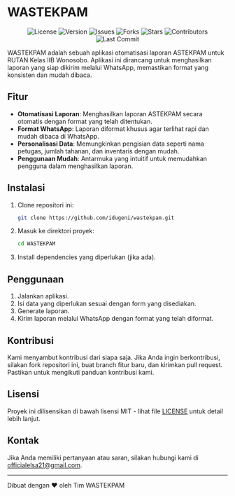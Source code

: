 # WASTEKPAM

<div align="center">

![License](https://img.shields.io/github/license/idugeni/wastekpam)
![Version](https://img.shields.io/github/v/release/idugeni/wastekpam)
![Issues](https://img.shields.io/github/issues/idugeni/wastekpam)
![Forks](https://img.shields.io/github/forks/idugeni/wastekpam)
![Stars](https://img.shields.io/github/stars/idugeni/wastekpam)
![Contributors](https://img.shields.io/github/contributors/idugeni/wastekpam)
![Last Commit](https://img.shields.io/github/last-commit/idugeni/wastekpam)

</div>

WASTEKPAM adalah sebuah aplikasi otomatisasi laporan ASTEKPAM untuk RUTAN Kelas IIB Wonosobo. Aplikasi ini dirancang untuk menghasilkan laporan yang siap dikirim melalui WhatsApp, memastikan format yang konsisten dan mudah dibaca.

## Fitur

- **Otomatisasi Laporan**: Menghasilkan laporan ASTEKPAM secara otomatis dengan format yang telah ditentukan.
- **Format WhatsApp**: Laporan diformat khusus agar terlihat rapi dan mudah dibaca di WhatsApp.
- **Personalisasi Data**: Memungkinkan pengisian data seperti nama petugas, jumlah tahanan, dan inventaris dengan mudah.
- **Penggunaan Mudah**: Antarmuka yang intuitif untuk memudahkan pengguna dalam menghasilkan laporan.

## Instalasi

1. Clone repositori ini:

    ```bash
    git clone https://github.com/idugeni/wastekpam.git
    ```

2. Masuk ke direktori proyek:

    ```bash
    cd WASTEKPAM
    ```

3. Install dependencies yang diperlukan (jika ada).

## Penggunaan

1. Jalankan aplikasi.
2. Isi data yang diperlukan sesuai dengan form yang disediakan.
3. Generate laporan.
4. Kirim laporan melalui WhatsApp dengan format yang telah diformat.

## Kontribusi

Kami menyambut kontribusi dari siapa saja. Jika Anda ingin berkontribusi, silakan fork repositori ini, buat branch fitur baru, dan kirimkan pull request. Pastikan untuk mengikuti panduan kontribusi kami.

## Lisensi

Proyek ini dilisensikan di bawah lisensi MIT - lihat file [LICENSE](LICENSE) untuk detail lebih lanjut.

## Kontak

Jika Anda memiliki pertanyaan atau saran, silakan hubungi kami di [officialelsa21@gmail.com](mailto:officialelsa21@gmail.com).

---

Dibuat dengan ❤️ oleh Tim WASTEKPAM
